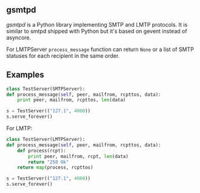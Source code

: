 ## gsmtpd

_gsmtpd_ is a Python library implementing SMTP and LMTP protocols. It is similar to smtpd shipped with Python but it's based on gevent instead of asyncore.

For LMTPServer `process_message` function can return `None` or a list of SMTP statuses for each recipient in the same order.

## Examples

```python
class TestServer(SMTPServer):
def process_message(self, peer, mailfrom, rcpttos, data):
    print peer, mailfrom, rcpttos, len(data)

s = TestServer(("127.1", 4000))
s.serve_forever()
```

For LMTP:
```python
class TestServer(LMTPServer):
def process_message(self, peer, mailfrom, rcpttos, data):
    def process(rcpt):
        print peer, mailfrom, rcpt, len(data)
        return "250 Ok"
    return map(process, rcpttos)

s = TestServer(("127.1", 4000))
s.serve_forever()
```

